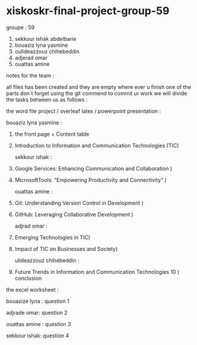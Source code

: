 # xiskoskr-final-project-group-59
groupe : 59 
1) sekkour ishak abdelbarie 
2) bouaziz lyna yasmine
3) oulideazzouz chihebeddin
4) adjerad omar
5) ouattas amine





notes for the team :

all files has been created and they are empty 
where ever u finish one of the parts don´t forget using the git commend to commit ur work
we will divide the tasks between us as follows :


the word file project / overleaf latex / powerpoint presentation  :

 bouaziz lyna yasmine :
   
1) the front page + Content table
2) Introduction to Information and Communication Technologies (TIC)

   sekkour ishak :
   
4) Google Services: Enhancing Communication and Collaboration )
5) MicrosoftTools: ”Empowering Productivity and Connectivity” )

     ouattas amine :
   
6) Git: Understanding Version Control in Development )
7) GitHub: Leveraging Collaborative Development )

     adjrad omar :
    
8) Emerging Technologies in TIC)
9) Impact of TIC on Businesses and Society)

      ulideazzouz chihebeddin :

10) Future Trends in Information and Communication Technologies
 10 ) conclusion


the excel worksheet :

bouazize lyna :
question 1 

adjrade omar:
question 2

ouattas amine : 
question 3

sekkour ishak: 
question 4
